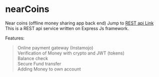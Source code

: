 # nearCoins
Near coins (offline money sharing app back end)
Jump to <a href="https://github.com/sandeep1995/nearCoins/blob/master/routes/api.js">REST api Link</a>
This is a REST api service written on Express Js framework. 

Features: 
  > Online payment gateway (Instamojo) <br>
  > Verification of Money with crypto and JWT (tokens)  <br>
  > Balance check <br>
  > Secure Fund transfer <br>
  > Adding Money to own account <br>
